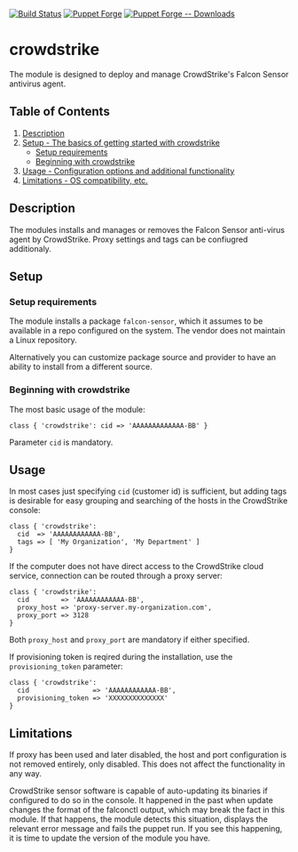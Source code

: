 [![Build Status](https://github.com/104ru/crowdstrike/workflows/CI/badge.svg)](https://github.com/104ru/crowdstrike/actions?query=workflow%3ACI)
[![Puppet Forge](https://img.shields.io/puppetforge/v/ruthenium/crowdstrike.svg)](https://forge.puppet.com/modules/ruthenium/crowdstrike)
[![Puppet Forge -- Downloads](https://shields.io/puppetforge/dt/ruthenium/crowdstrike)](https://forge.puppet.com/modules/ruthenium/crowdstrike)

# crowdstrike

The module is designed to deploy and manage CrowdStrike's Falcon Sensor
antivirus agent.

## Table of Contents

1. [Description](#description)
1. [Setup - The basics of getting started with crowdstrike](#setup)
    * [Setup requirements](#setup-requirements)
    * [Beginning with crowdstrike](#beginning-with-crowdstrike)
1. [Usage - Configuration options and additional functionality](#usage)
1. [Limitations - OS compatibility, etc.](#limitations)

## Description

The modules installs and manages or removes the Falcon Sensor anti-virus
agent by CrowdStrike. Proxy settings and tags can be confiugred additionaly. 

## Setup

### Setup requirements

The module installs a package `falcon-sensor`, which it assumes to be
available in a repo configured on the system. The vendor does not maintain
a Linux repository.

Alternatively you can customize package source and provider to have an ability
to install from a different source.

### Beginning with crowdstrike

The most basic usage of the module:

```puppet
class { 'crowdstrike': cid => 'AAAAAAAAAAAAA-BB' }
```

Parameter `cid` is mandatory.

## Usage

In most cases just specifying `cid` (customer id) is sufficient, but adding
tags is desirable for easy grouping and searching of the hosts in the
CrowdStrike console:

```puppet
class { 'crowdstrike':
  cid  => 'AAAAAAAAAAAA-BB',
  tags => [ 'My Organization', 'My Department' ]
}
```

If the computer does not have direct access to the CrowdStrike cloud service,
connection can be routed through a proxy server:

```puppet
class { 'crowdstrike':
  cid        => 'AAAAAAAAAAAA-BB',
  proxy_host => 'proxy-server.my-organization.com',
  proxy_port => 3128
}
```

Both `proxy_host` and `proxy_port` are mandatory if either specified.

If provisioning token is reqired during the installation, use the `provisioning_token`
parameter:

```puppet
class { 'crowdstrike':
  cid                => 'AAAAAAAAAAAA-BB',
  provisioning_token => 'XXXXXXXXXXXXXX'
}
```

## Limitations

If proxy has been used and later disabled, the host and port configuration is
not removed entirely, only disabled. This does not affect the functionality in
any way.

CrowdStrike sensor software is capable of auto-updating its binaries if
configured to do so in the console. It happened in the past when update changes
the format of the falconctl output, which may break the fact in this module. If
that happens, the module detects this situation, displays the relevant error
message and fails the puppet run. If you see this happening, it is time to
update the version of the module you have.


